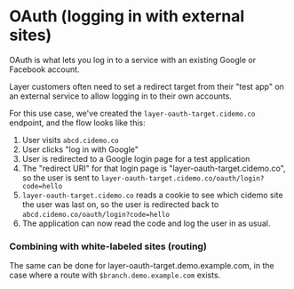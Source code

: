 # OAuth (logging in with external sites)

OAuth is what lets you log in to a service with an existing Google or Facebook account.

Layer customers often need to set a redirect target from their "test app" on an external service to allow logging in to their own accounts.

For this use case, we've created the `layer-oauth-target.cidemo.co` endpoint, and the flow looks like this:

1. User visits `abcd.cidemo.co`
2. User clicks "log in with Google"
3. User is redirected to a Google login page for a test application
4. The "redirect URI" for that login page is "layer-oauth-target.cidemo.co", so the user is sent to `layer-oauth-target.cidemo.co/oauth/login?code=hello`
5. `layer-oauth-target.cidemo.co` reads a cookie to see which cidemo site the user was last on, so the user is redirected back to `abcd.cidemo.co/oauth/login?code=hello`
6. The application can now read the code and log the user in as usual.


### Combining with white-labeled sites (routing)

The same can be done for layer-oauth-target.demo.example.com, in the case where a route with `$branch.demo.example.com` exists.
